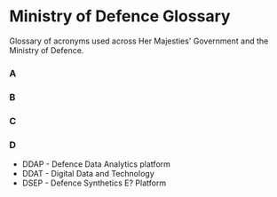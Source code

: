# Ministry of Defence Glossary

Glossary of acronyms used across Her Majesties' Government and the Ministry of
Defence.

### A

### B

### C

### D

- DDAP - Defence Data Analytics platform
- DDAT - Digital Data and Technology
- DSEP - Defence Synthetics E? Platform
